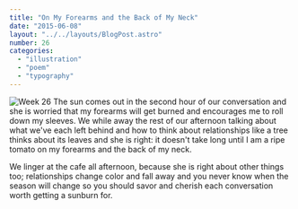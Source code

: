 ```yaml
---
title: "On My Forearms and the Back of My Neck"
date: "2015-06-08"
layout: "../../layouts/BlogPost.astro"
number: 26
categories: 
  - "illustration"
  - "poem"
  - "typography"
---
```


![Week 26](/assets/images/Week-26.jpg) The sun comes out in the second hour of our conversation and she is worried that my forearms will get burned and encourages me to roll down my sleeves. We while away the rest of our afternoon talking about what we've each left behind and how to think about relationships like a tree thinks about its leaves and she is right: it doesn't take long until I am a ripe tomato on my forearms and the back of my neck.

We linger at the cafe all afternoon, because she is right about other things too; relationships change color and fall away and you never know when the season will change so you should savor and cherish each conversation worth getting a sunburn for.
